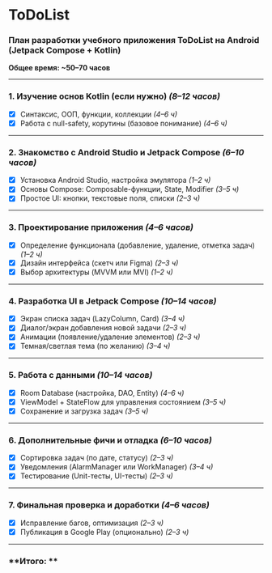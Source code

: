 # ToDoList
### **План разработки учебного приложения ToDoList на Android (Jetpack Compose + Kotlin)**  

**Общее время: ~50–70 часов**  

---

### **1. Изучение основ Kotlin (если нужно)** *(8–12 часов)*  
- [X] Синтаксис, ООП, функции, коллекции *(4–6 ч)*  
- [X] Работа с null-safety, корутины (базовое понимание) *(4–6 ч)*  

---

### **2. Знакомство с Android Studio и Jetpack Compose** *(6–10 часов)*  
- [X] Установка Android Studio, настройка эмулятора *(1–2 ч)*  
- [X] Основы Compose: Composable-функции, State, Modifier *(3–5 ч)*  
- [X] Простое UI: кнопки, текстовые поля, списки *(2–3 ч)*  

---

### **3. Проектирование приложения** *(4–6 часов)*  
- [X] Определение функционала (добавление, удаление, отметка задач) *(1–2 ч)*  
- [X] Дизайн интерфейса (скетч или Figma) *(2–3 ч)*  
- [X] Выбор архитектуры (MVVM или MVI) *(1–2 ч)*  

---

### **4. Разработка UI в Jetpack Compose** *(10–14 часов)*  
- [X] Экран списка задач (LazyColumn, Card) *(3–4 ч)*  
- [X] Диалог/экран добавления новой задачи *(2–3 ч)*  
- [X] Анимации (появление/удаление элементов) *(2–3 ч)*  
- [X] Темная/светлая тема (по желанию) *(3–4 ч)*  

---

### **5. Работа с данными** *(10–14 часов)*  
- [X] Room Database (настройка, DAO, Entity) *(4–6 ч)*  
- [X] ViewModel + StateFlow для управления состоянием *(3–5 ч)*  
- [X] Сохранение и загрузка задач *(3–5 ч)*  

---

### **6. Дополнительные фичи и отладка** *(6–10 часов)*  
- [X] Сортировка задач (по дате, статусу) *(2–3 ч)*  
- [X] Уведомления (AlarmManager или WorkManager) *(3–4 ч)*  
- [X] Тестирование (Unit-тесты, UI-тесты) *(2–3 ч)*  

---

### **7. Финальная проверка и доработки** *(4–6 часов)*  
- [X] Исправление багов, оптимизация *(2–3 ч)*  
- [X] Публикация в Google Play (опционально) *(2–3 ч)*  

---

### **Итого: **  
